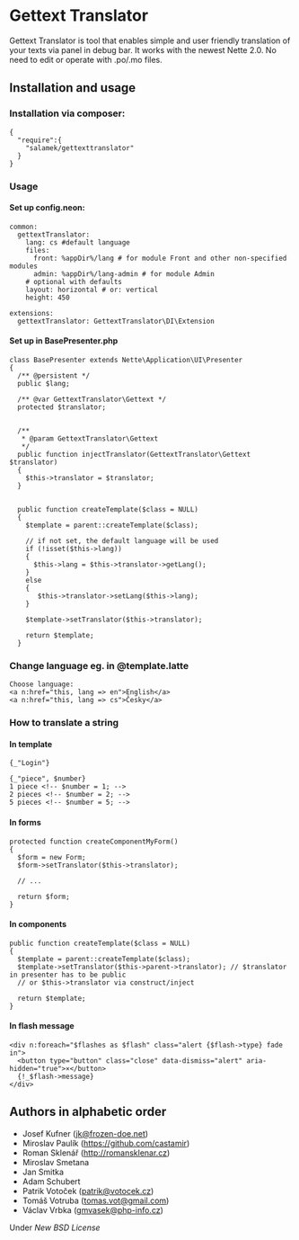 # Gettext Translator

Gettext Translator is tool that enables simple and user friendly translation of your texts via panel in debug bar. It works with the newest Nette 2.0. No need to edit or operate with .po/.mo files.

## Installation and usage

### Installation via composer:

    {
      "require":{
        "salamek/gettexttranslator"
      }
    }

### Usage

#### Set up config.neon:

    common:
      gettextTranslator:
        lang: cs #default language
        files:
          front: %appDir%/lang # for module Front and other non-specified modules
          admin: %appDir%/lang-admin # for module Admin
        # optional with defaults
        layout: horizontal # or: vertical
        height: 450

    extensions:
      gettextTranslator: GettextTranslator\DI\Extension

#### Set up in BasePresenter.php

    class BasePresenter extends Nette\Application\UI\Presenter
    {
      /** @persistent */
      public $lang;

      /** @var GettextTranslator\Gettext */
      protected $translator;


      /**
       * @param GettextTranslator\Gettext
       */
      public function injectTranslator(GettextTranslator\Gettext $translator)
      {
        $this->translator = $translator;
      }


      public function createTemplate($class = NULL)
      {
        $template = parent::createTemplate($class);

        // if not set, the default language will be used
        if (!isset($this->lang)) 
        {
          $this->lang = $this->translator->getLang();
        } 
        else 
        {
           $this->translator->setLang($this->lang);
        }

        $template->setTranslator($this->translator);

        return $template;
      }
       

### Change language eg. in @template.latte

    Choose language:
    <a n:href="this, lang => en">English</a>
    <a n:href="this, lang => cs">Česky</a>

### How to translate a string

#### In template

    {_"Login"}

    {_"piece", $number}
    1 piece <!-- $number = 1; -->
    2 pieces <!-- $number = 2; -->
    5 pieces <!-- $number = 5; -->

#### In forms

    protected function createComponentMyForm()
    {
      $form = new Form;
      $form->setTranslator($this->translator);

      // ...

      return $form;
    }

#### In components

    public function createTemplate($class = NULL)
    {
      $template = parent::createTemplate($class);
      $template->setTranslator($this->parent->translator); // $translator in presenter has to be public
      // or $this->translator via construct/inject

      return $template;
    }

#### In flash message


    <div n:foreach="$flashes as $flash" class="alert {$flash->type} fade in">
      <button type="button" class="close" data-dismiss="alert" aria-hidden="true">×</button>
      {!_$flash->message}
    </div>

## Authors in alphabetic order

- Josef Kufner (jk@frozen-doe.net)
- Miroslav Paulík (https://github.com/castamir)
- Roman Sklenář (http://romansklenar.cz)
- Miroslav Smetana
- Jan Smitka
- Adam Schubert
- Patrik Votoček (patrik@votocek.cz)
- Tomáš Votruba (tomas.vot@gmail.com)
- Václav Vrbka (gmvasek@php-info.cz)


Under *New BSD License*
